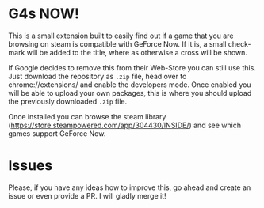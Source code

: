 # G4s NOW!

This is a small extension built to easily find out if a game that you are browsing on steam is compatible with GeForce Now.
If it is, a small check-mark will be added to the title, where as otherwise a cross will be shown.

If Google decides to remove this from their Web-Store you can still use this.
Just download the repository as `.zip` file, head over to chrome://extensions/ and enable the developers mode.
Once enabled you will be able to upload your own packages, this is where you should upload the previously downloaded `.zip` file.

Once installed you can browse the steam library (https://store.steampowered.com/app/304430/INSIDE/) and see which games support GeForce Now.


# Issues
Please, if you have any ideas how to improve this, go ahead and create an issue or even provide a PR. I will gladly merge it!
